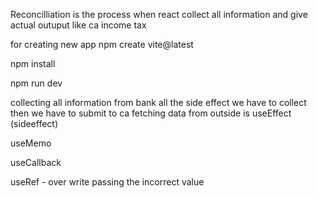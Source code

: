 Reconcilliation is the process when react collect all information and give actual outuput like ca income tax

for creating new app
npm create vite@latest

npm install

npm run dev 



collecting all information from bank all the side effect we have to collect then we have to submit to ca 
fetching data from outside is useEffect (sideeffect)


useMemo

useCallback



useRef  - over write 
passing the incorrect value 
